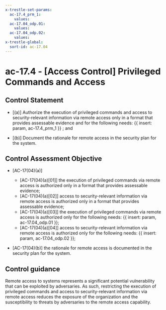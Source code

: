 ```yaml
---
x-trestle-set-params:
  ac-17.4_prm_1:
    values:
  ac-17.04_odp.01:
    values:
  ac-17.04_odp.02:
    values:
x-trestle-global:
  sort-id: ac-17.04
---
```


# ac-17.4 - \[Access Control\] Privileged Commands and Access

## Control Statement

- \[(a)\] Authorize the execution of privileged commands and access to security-relevant information via remote access only in a format that provides assessable evidence and for the following needs: {{ insert: param, ac-17.4_prm_1 }} ; and

- \[(b)\] Document the rationale for remote access in the security plan for the system.

## Control Assessment Objective

- \[AC-17(04)(a)\]

  - \[AC-17(04)(a)[01]\] the execution of privileged commands via remote access is authorized only in a format that provides assessable evidence;
  - \[AC-17(04)(a)[02]\] access to security-relevant information via remote access is authorized only in a format that provides assessable evidence;
  - \[AC-17(04)(a)[03]\] the execution of privileged commands via remote access is authorized only for the following needs: {{ insert: param, ac-17.04_odp.01 }};
  - \[AC-17(04)(a)[04]\] access to security-relevant information via remote access is authorized only for the following needs: {{ insert: param, ac-17.04_odp.02 }};

- \[AC-17(04)(b)\] the rationale for remote access is documented in the security plan for the system.

## Control guidance

Remote access to systems represents a significant potential vulnerability that can be exploited by adversaries. As such, restricting the execution of privileged commands and access to security-relevant information via remote access reduces the exposure of the organization and the susceptibility to threats by adversaries to the remote access capability.
